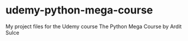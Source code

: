 # udemy-python-mega-course
My project files for the Udemy course The Python Mega Course by Ardit Sulce
